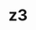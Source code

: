 ---
title: "z3"
layout: cache
categories: [package, develop-2024-09-22]
meta: {"versions": ["4.12.4"], "compilers": ["gcc@=11.1.0", "gcc@=11.4.0"], "oss": ["ubuntu20.04", "ubuntu22.04"], "platforms": ["linux"], "targets": ["x86_64_v3"], "stacks": ["data-vis-sdk", "ml-linux-x86_64-rocm", "root"], "num_specs": 2, "num_specs_by_stack": {"root": 2, "data-vis-sdk": 1, "ml-linux-x86_64-rocm": 1}}
spec_details: [{"hash": "frsxpble6lmpdcvf7b27epwvxcxcjdd2", "compiler": "gcc@=11.1.0", "versions": ["4.12.4"], "os": "ubuntu20.04", "platform": "linux", "target": "x86_64_v3", "variants": ["build_system=cmake", "build_type=Release", "generator=make", "~gmp", "~ipo", "~python"], "stacks": ["root", "data-vis-sdk"], "size": "-", "tarball": "https://binaries.spack.io/releases/develop-2024-09-22/build_cache/linux-ubuntu20.04-x86_64_v3/gcc-11.1.0/z3-4.12.4/linux-ubuntu20.04-x86_64_v3-gcc-11.1.0-z3-4.12.4-frsxpble6lmpdcvf7b27epwvxcxcjdd2.spack"}, {"hash": "frddu3kp4o5b4jo7ymkip2qjyy34rgnw", "compiler": "gcc@=11.4.0", "versions": ["4.12.4"], "os": "ubuntu22.04", "platform": "linux", "target": "x86_64_v3", "variants": ["build_system=cmake", "build_type=Release", "generator=make", "~gmp", "~ipo", "~python"], "stacks": ["ml-linux-x86_64-rocm", "root"], "size": "-", "tarball": "https://binaries.spack.io/releases/develop-2024-09-22/build_cache/linux-ubuntu22.04-x86_64_v3/gcc-11.4.0/z3-4.12.4/linux-ubuntu22.04-x86_64_v3-gcc-11.4.0-z3-4.12.4-frddu3kp4o5b4jo7ymkip2qjyy34rgnw.spack"}]
---